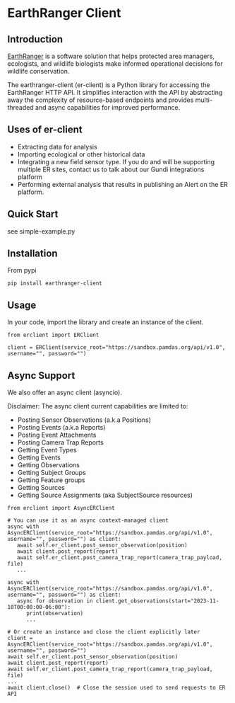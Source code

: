 # EarthRanger Client
## Introduction
[EarthRanger](https://www.earthranger.com/) is a software solution that helps protected area managers, ecologists, and wildlife biologists make informed operational decisions for wildlife conservation.

The earthranger-client (er-client) is a Python library for accessing the EarthRanger HTTP API. It simplifies interaction with the API by abstracting away the complexity of resource-based endpoints and provides multi-threaded and async capabilities for improved performance.

## Uses of er-client
* Extracting data for analysis
* Importing ecological or other historical data
* Integrating a new field sensor type. If you do and will be supporting multiple ER sites, contact us to talk about our Gundi integrations platform
* Performing external analysis that results in publishing an Alert on the ER platform.

## Quick Start

see simple-example.py

## Installation
From pypi
```
pip install earthranger-client
```

## Usage
In your code, import the library and create an instance of the client.

```
from erclient import ERClient

client = ERClient(service_root="https://sandbox.pamdas.org/api/v1.0", username="", password="")
```
## Async Support
We also offer an async client (asyncio).

Disclaimer: The async client current capabilities are limited to:
* Posting Sensor Observations (a.k.a Positions)
* Posting Events (a.k.a Reports)
* Posting Event Attachments
* Posting Camera Trap Reports
* Getting Event Types
* Getting Events
* Getting Observations
* Getting Subject Groups
* Getting Feature groups
* Getting Sources
* Getting Source Assignments (aka SubjectSource resources)
```
from erclient import AsyncERClient

# You can use it as an async context-managed client
async with AsyncERClient(service_root="https://sandbox.pamdas.org/api/v1.0", username="", password="") as client:
   await self.er_client.post_sensor_observation(position)
   await client.post_report(report)
   await self.er_client.post_camera_trap_report(camera_trap_payload, file)
   ...
   
async with AsyncERClient(service_root="https://sandbox.pamdas.org/api/v1.0", username="", password="") as client:
   async for observation in client.get_observations(start="2023-11-10T00:00:00-06:00"):
      print(observation)
      ...

# Or create an instance and close the client explicitly later
client = AsyncERClient(service_root="https://sandbox.pamdas.org/api/v1.0", username="", password="")
await self.er_client.post_sensor_observation(position)
await client.post_report(report)
await self.er_client.post_camera_trap_report(camera_trap_payload, file)
...
await client.close()  # Close the session used to send requests to ER API
```
